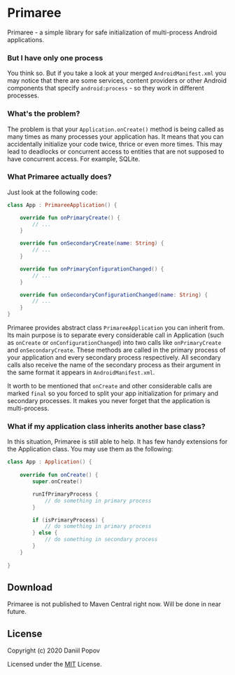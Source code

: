 # Primaree

Primaree - a simple library for safe initialization of multi-process
Android applications.

### But I have only one process

You think so. But if you take a look at your merged
`AndroidManifest.xml` you may notice that there are some services,
content providers or other Android components that specify
`android:process` - so they work in different processes.

### What's the problem?

The problem is that your `Application.onCreate()` method is being called
as many times as many processes your application has. It means that you
can accidentally initialize your code twice, thrice or even more times.
This may lead to deadlocks or concurrent access to entities that are not
supposed to have concurrent access. For example, SQLite.

### What Primaree actually does?

Just look at the following code:

```kotlin
class App : PrimareeApplication() {

    override fun onPrimaryCreate() {
        // ...
    }

    override fun onSecondaryCreate(name: String) {
        // ...
    }

    override fun onPrimaryConfigurationChanged() {
        // ...
    }

    override fun onSecondaryConfigurationChanged(name: String) {
        // ...
    }
}
```

Primaree provides abstract class `PrimareeApplication` you can inherit
from. Its main purpose is to separate every considerable call in
Application (such as `onCreate` or `onConfigurationChanged`) into two
calls like `onPrimaryCreate` and `onSecondaryCreate`. These methods are
called in the primary process of your application and every secondary
process respectively. All secondary calls also receive the name of the
secondary process as their argument in the same format it appears in
`AndroidManifest.xml`.

It worth to be mentioned that `onCreate` and other considerable calls
are marked `final` so you forced to split your app initialization for
primary and secondary processes. It makes you never forget that
the application is multi-process.

### What if my application class inherits another base class?

In this situation, Primaree is still able to help. It has few handy
extensions for the Application class. You may use them as the following:

```kotlin
class App : Application() {
    
    override fun onCreate() {
        super.onCreate()

        runIfPrimaryProcess {
            // do something in primary process
        }

        if (isPrimaryProcess) {
            // do something in primary process
        } else {
            // do something in secondary process
        }
    }
    
}
```

## Download

Primaree is not published to Maven Central right now. Will be done in near future.

## License

Copyright (c) 2020 Daniil Popov

Licensed under the [MIT](LICENSE) License.